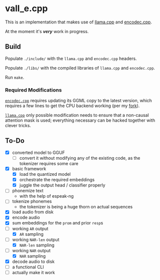 # vall_e.cpp

This is an implementation that makes use of [llama.cpp](https://github.com/ggerganov/llama.cpp/) and [encodec.cpp](https://github.com/PABannier/encodec.cpp).

At the moment it's ***very*** work in progress.

## Build

Populate `./include/` with the `llama.cpp` and `encodec.cpp` headers.

Populate `./libs/` with the compiled libraries of `llama.cpp` and `encodec.cpp`.

Run `make`.

### Required Modifications

[`encodec.cpp`](https://github.com/PABannier/encodec.cpp) requires updating its GGML copy to the latest version, which requires a few lines to get the CPU backend working (per my [fork](https://github.com/e-c-k-e-r/encodec.cpp)).

[`llama.cpp`](https://github.com/ggerganov/llama.cpp) only possible modification needs to ensure that a non-causal attention mask is used; everything necessary can be hacked together with clever tricks.

## To-Do

* [x] converted model to GGUF
	* [ ] convert it without modifying any of the existing code, as the tokenizer requires some care
* [x] basic framework
	* [x] load the quantized model
	* [x] orchestrate the required embeddings
	* [x] juggle the output head / classifier properly
* [ ] phonemize text
	* with the help of espeak-ng
* [ ] tokenize phonemes
	* the tokenizer is being a huge thorn on actual sequences
* [x] load audio from disk
* [x] encode audio
* [x] sum embeddings for the `prom` and prior `resp`s
* [ ] working `AR` output
	* [x] `AR` sampling
* [ ] working `NAR-len` output
	* [x] `NAR-len` sampling
* [ ] working `NAR` output
	* [x] `NAR` sampling
* [x] decode audio to disk
* [ ] a functional CLI
* [ ] actually make it work
